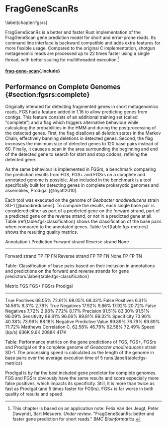 # FragGeneScanRs
\label{chapter:fgsrs}

FragGeneScanRs is a better and faster Rust implementation of the
FragGeneScan gene prediction model for short and error-prone reads. Its
command line interface is backward compatible and adds extra features
for more flexible usage. Compared to the original C implementation,
shotgun metagenomic reads are processed up to 22 times faster using a
single thread, with better scaling for multithreaded execution.[^foot:fgsrs]

[^foot:fgsrs]: This chapter is based on an application note:
    Felix Van der Jeugt, Peter Dawyndt, Bart Mesuere. *Under review*.
    "FragGeneScanRs: better and faster gene prediction for short reads."
    *BMC Bioinformatics*.

#### [frag-gene-scan](main.md){.include}

## Performance on Complete Genomes {#section:fgsrs:complete}

Originally intended for detecting fragmented genes in short metagenomics
reads, FGS had a feature added in 1.16 to allow predicting genes from
contigs. This feature consists of an additional training set (called
"complete") and a flag which triggers alternative behaviour while
calculating the probabilities in the HMM and during the postprocessing
of the detected genes. First, the flag disallows all deletion states
in the Markov Chain, effectively banning deletions in detected genes.
Second, the flag increases the minimum size of detected genes to
120 base pairs instead of 60. Finally, it causes a scan in the area
surrounding the beginning and end of the detected gene to search for
start and stop codons, refining the detected gene.

As the same behaviour is implemented in FGSrs, a benchmark comparing
the prediction results from FGS, FGS+ and FGSrs on a complete and
annotated genome is possible. Also included in the benchmark is a tool
specifically built for detecting genes in complete prokaryotic genomes
and assemblies, Prodigal [@hyatt2010].

Each tool was executed on the genome of *Geobacter anodireducens*
strain SD-1 [@anodireducens]. To compare the results, each single base
pair is considered either as part of a predicted gene on the forward
strand, part of a predicted gene on the reverse strand, or not in a
predicted gene at all. Table \ref{table:fgs-classification} shows the
classification of the base pairs when compared to the annotated genes.
Table \ref{table:fgs-metrics} shows the resulting quality metrics.

 Annotation \\ Prediction  Forward strand  Reverse strand  None
 ------------------------- --------------- --------------- ---------------
 Forward strand            TP              FP              FN
 Reverse strand            FP              TP              FN
 None                      FP              FP              TN

 Table: Classification of base pairs based on their inclusion in
 annotations and predictions on the forward and reverse strands for gene
 predictors.\label{table:fgs-classification}

 Metric                           FGS      FGS+     FGSrs  Prodigal
 -------------------------- --------- --------- --------- ---------
 True Positives                68.05%    72.61%    68.05%    68.33%
 False Positives                6.31%    14.56%     6.31%     2.78%
 True Negatives                17.92%     9.86%    17.92%    20.72%
 False Negatives                7.72%     2.98%     7.72%     8.17%
 Precision                     91.51%    83.30%    91.51%    96.09%
 Sensitivity                   89.81%    96.06%    89.81%    89.32%
 Specificity                   73.96%    40.38%    73.96%    88.18%
 Negative Predictive Value     69.89%    76.79%    69.89%    71.72%
 Matthews Correlation C.       62.58%    46.79%    62.58%    72.49%
 Speed (bp/s)                    936K      9.6K     2088K      417K

 Table: Performance metrics on the gene predictions of FGS, FGS+, FGSrs
 and Prodigal on the complete genome of *Geobacter anodireducens*
 strain SD-1. The processing speed is calculated as the length of
 the genome in base pairs over the average execution time of 5
 runs.\label{table:fgs-metrics}

Prodigal is by far the best included gene predictor for complete
genomes. FGS and FGSrs obviously have the same results and score
especially more false positives, which impacts its specificity. Still,
it is more than twice as fast as Prodigal (and 5 times faster for
FGSrs). FGS+ is far worse in both quality of results and speed.
